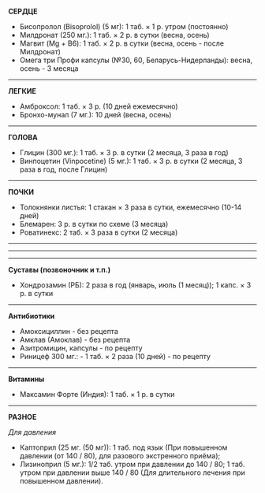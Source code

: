 **СЕРДЦЕ**
- Бисопролол (Bisoprolol) (5 мг):  1 таб. × 1 р. утром (постоянно)
- Милдронат (250 мг.):  1 таб. × 2 р. в сутки (весна, осень)
- Магвит (Mg + B6): 1 таб. × 2 р. в сутки (весна, осень - после Милдронат)
- Омега три Профи капсулы (№30, 60, Беларусь-Нидерланды): весна, осень - 3 месяца

___

**ЛЕГКИЕ**
- Амброксол: 1 таб. × 3 р. (10 дней ежемесячно)
- Бронхо-мунал (7 мг.): 10 дней (весна, осень)

___

**ГОЛОВА**
- Глицин (300 мг.): 1 таб. × 3 р. в сутки (2 месяца, 3 раза в год)
- Винпоцетин (Vinpocetine) (5 мг.): 1 таб. × 3 р. в сутки (2 месяца, 3 раза в год, после Глицин)

___

**ПОЧКИ**
- Толокнянки листья: 1 стакан × 3 раза в сутки, ежемесячно (10-14 дней)
- Блемарен: 3 р. в сутки по схеме (3 месяца)
- Роватинекс: 2 таб. × 3 раза в сутки (2 месяца)

___
___
___

**Суставы (позвоночник и т.п.)**
- Хондрозамин (РБ): 2 раза в год (январь, июль (1 месяц)); 1 капс. × 3 р. в сутки

___

**Антибиотики**
- Амоксициллин - без рецепта
- Амклав (Амоклав) - без рецепта
- Азитромицин, капсулы - по рецепту
- Риницеф 300 мг.:  -  1 таб. × 2 раза (10 дней) - по рецепту

___

**Витамины**
- Максамин Форте (Индия): 1 таб. × 1 р. в сутки

___

**РАЗНОЕ**

*Для давления*
- Каптоприл (25 мг. (50 мг)): 1 таб. под язык (При повышенном давлении (от 140 / 80), для разового экстренного приёма);
- Лизиноприл (5 мг.): 1/2 таб. утром при давлении до 140 / 80; 1 таб. утром при давлении выше 140 / 80 (Для длительного лечения при повышенном давлении).